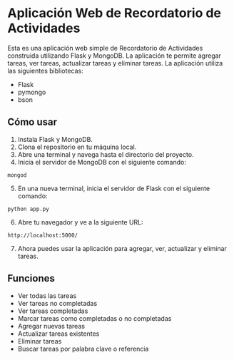 # Aplicación Web de Recordatorio de Actividades

Esta es una aplicación web simple de Recordatorio de Actividades construida utilizando Flask y MongoDB. La aplicación te permite agregar tareas, ver tareas, actualizar tareas y eliminar tareas. La aplicación utiliza las siguientes bibliotecas:

* Flask
* pymongo
* bson

## Cómo usar

1. Instala Flask y MongoDB.
2. Clona el repositorio en tu máquina local.
3. Abre una terminal y navega hasta el directorio del proyecto.
4. Inicia el servidor de MongoDB con el siguiente comando:
```
mongod
```
5. En una nueva terminal, inicia el servidor de Flask con el siguiente comando:
```
python app.py
```
6. Abre tu navegador y ve a la siguiente URL:
```
http://localhost:5000/
```
7. Ahora puedes usar la aplicación para agregar, ver, actualizar y eliminar tareas.

## Funciones

* Ver todas las tareas
* Ver tareas no completadas
* Ver tareas completadas
* Marcar tareas como completadas o no completadas
* Agregar nuevas tareas
* Actualizar tareas existentes
* Eliminar tareas
* Buscar tareas por palabra clave o referencia
